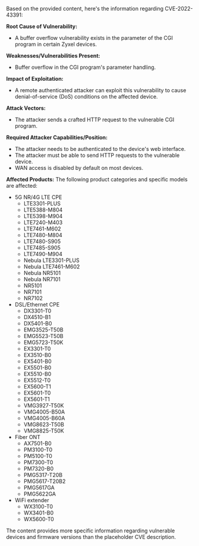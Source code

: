 Based on the provided content, here's the information regarding CVE-2022-43391:

**Root Cause of Vulnerability:**
- A buffer overflow vulnerability exists in the parameter of the CGI program in certain Zyxel devices.

**Weaknesses/Vulnerabilities Present:**
- Buffer overflow in the CGI program's parameter handling.

**Impact of Exploitation:**
- A remote authenticated attacker can exploit this vulnerability to cause denial-of-service (DoS) conditions on the affected device.

**Attack Vectors:**
- The attacker sends a crafted HTTP request to the vulnerable CGI program.

**Required Attacker Capabilities/Position:**
- The attacker needs to be authenticated to the device's web interface.
- The attacker must be able to send HTTP requests to the vulnerable device.
- WAN access is disabled by default on most devices.

**Affected Products:**
The following product categories and specific models are affected:
- 5G NR/4G LTE CPE
  - LTE3301-PLUS
  - LTE5388-M804
  - LTE5398-M904
  - LTE7240-M403
  - LTE7461-M602
  - LTE7480-M804
  - LTE7480-S905
  - LTE7485-S905
  - LTE7490-M904
  - Nebula LTE3301-PLUS
  - Nebula LTE7461-M602
  - Nebula NR5101
  - Nebula NR7101
  - NR5101
  - NR7101
  - NR7102
- DSL/Ethernet CPE
  - DX3301-T0
  - DX4510-B1
  - DX5401-B0
  - EMG3525-T50B
  - EMG5523-T50B
  - EMG5723-T50K
  - EX3301-T0
  - EX3510-B0
  - EX5401-B0
  - EX5501-B0
  - EX5510-B0
  - EX5512-T0
  - EX5600-T1
  - EX5601-T0
  - EX5601-T1
  - VMG3927-T50K
  - VMG4005-B50A
  - VMG4005-B60A
  - VMG8623-T50B
  - VMG8825-T50K
- Fiber ONT
  - AX7501-B0
  - PM3100-T0
  - PM5100-T0
  - PM7300-T0
  - PM7320-B0
  - PMG5317-T20B
  - PMG5617-T20B2
  - PMG5617GA
  - PMG5622GA
- WiFi extender
  - WX3100-T0
  - WX3401-B0
  - WX5600-T0

The content provides more specific information regarding vulnerable devices and firmware versions than the placeholder CVE description.